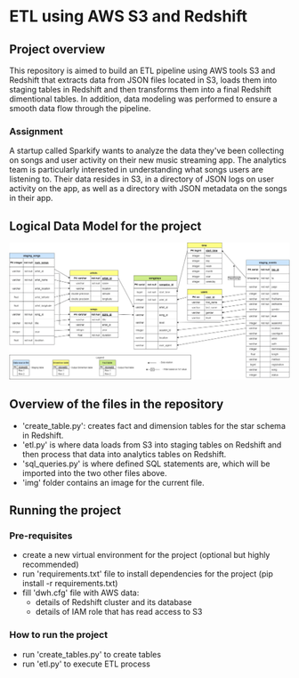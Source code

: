 # ETL using AWS S3 and Redshift 
## Project overview
This repository is aimed to build an ETL pipeline using AWS tools S3 and Redshift 
that extracts data from JSON files located in S3, loads them into staging tables in Redshift and then transforms them into a final Redshift dimentional tables. In addition, data modeling was performed to ensure a smooth data flow through the pipeline.

### Assignment
A startup called Sparkify wants to analyze the data they've been collecting on songs and user activity on their new music streaming app. The analytics team is particularly interested in understanding what songs users are listening to. 
Their data resides in S3, in a directory of JSON logs on user activity on the app, as well as a directory with JSON metadata on the songs in their app. 

## Logical Data Model for the project
![Data Model for ETL AWS Sparkify project](/img/DataModelAWSSparkify.jpg)

## Overview of the files in the repository
- 'create_table.py': creates fact and dimension tables for the star schema in Redshift.
- 'etl.py' is where data loads from S3 into staging tables on Redshift and then process that data into analytics tables on Redshift.
- 'sql_queries.py' is where defined SQL statements are, which will be imported into the two other files above.
- 'img' folder contains an image for the current file.

## Running the project
### Pre-requisites
- create a new virtual environment for the project (optional but highly recommended)
- run 'requirements.txt' file to install dependencies for the project (pip install -r requirements.txt)
- fill 'dwh.cfg' file with AWS data: 
   - details of Redshift cluster and its database
   - details of IAM role that has read access to S3

### How to run the project
- run 'create_tables.py' to create tables
- run 'etl.py' to execute ETL process
